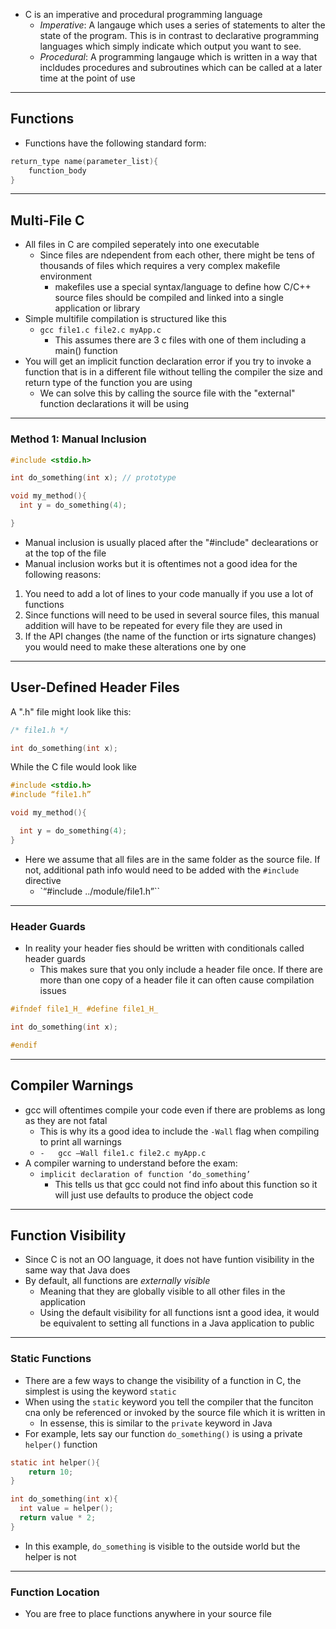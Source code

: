 - C is an imperative and procedural programming language 
	- _Imperative_: A langauge which uses a series of statements to alter the state of the program. This is in contrast to declarative programming languages which simply indicate which output you want to see. 
	- _Procedural_: A programming langauge which is written in a way that incldudes procedures and subroutines which can be called at a later time at the point of use
---
## Functions 
- Functions have the following standard form: 
```c
return_type name(parameter_list){ 
	function_body
}
```
---
## Multi-File C
- All files in C are compiled seperately into one executable 
	- Since files are ndependent from each other, there might be tens of thousands of files which requires a very complex makefile environment 
		- makefiles use a special syntax/language to define how C/C++ source files should be compiled and linked into a single application or library
- Simple multifile compilation is structured like this 
	- `gcc file1.c file2.c myApp.c`
		- This assumes there are 3 c files with one of them including a main() function
- You will get an implicit function declaration error if you try to invoke a function that is in a different file without telling the compiler the size and return type of the function you are using 
	- We can solve this by calling the source file with the "external" function declarations it will be using 
---
### Method 1: Manual Inclusion 
```c
#include <stdio.h>

int do_something(int x); // prototype

void my_method(){
  int y = do_something(4);

}
```
- Manual inclusion is usually placed after the "#include" declearations or at the top of the file 
- Manual inclusion works but it is oftentimes not a good idea for the following reasons: 
1. You need to add a lot of lines to your code manually if you use a lot of functions 
2. Since functions will need to be used in several source files, this manual addition will have to be repeated for every file they are used in 
3. If the API changes (the name of the function or irts signature changes) you would need to make these alterations one by one 
---
## User-Defined Header Files
A ".h" file might look like this: 
```c
/* file1.h */

int do_something(int x);
```
While the C file would look like 
```c
#include <stdio.h>
#include “file1.h”

void my_method(){

  int y = do_something(4);
}
```
- Here we assume that all files are in the same folder as the source file. If not, additional path info would need to be added with the `#include` directive
	- `“#include ../module/file1.h”``
---
### Header Guards 
- In reality your header fies should be written with conditionals called header guards
	- This makes sure that you only include a header file once. If there are more than one copy of a header file it can often cause compilation issues
``` c
#ifndef file1_H_ #define file1_H_

int do_something(int x);

#endif
```
---
## Compiler Warnings
- gcc will oftentimes compile your code even if there are problems as long as they are not fatal
	- This is why its a good idea to include the `-Wall` flag when compiling to print all warnings
	- `-   gcc –Wall file1.c file2.c myApp.c`
- A compiler warning to understand before the exam: 
	- `implicit declaration of function ‘do_something’`
		- This tells us that gcc could not find info about this function so it will just use defaults to produce the object code
---
## Function Visibility 
- Since C is not an OO language, it does not have funtion visibility in the same way that Java does
- By default, all functions are _externally visible_
	- Meaning that they are globally visible to all other files in the application 
	- Using the default visibility for all functions isnt a good idea, it would be equivalent to setting all functions in a Java application to public
---
### Static Functions 
- There are a few ways to change the visibility of a function in C, the simplest is using the keyword `static`
- When using the `static` keyword you tell the compiler that the funciton cna only be referenced or invoked by the source file which it is written in
	- In essense, this is similar to the `private` keyword in Java 
- For example, lets say our function `do_something()` is using a private `helper()` function 
```c
static int helper(){
	return 10; 
}

int do_something(int x){
  int value = helper();
  return value * 2;
}
```
- In this example, `do_something` is visible to the outside world but the helper is not
---
### Function Location 
- You are free to place functions anywhere in your source file 